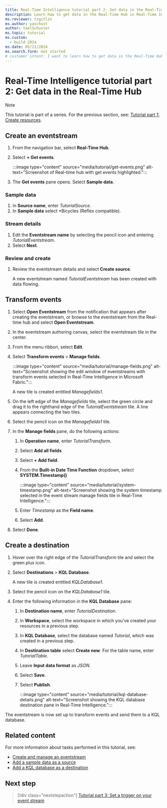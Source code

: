 ```yaml
---
title: Real-Time Intelligence tutorial part 2- Get data in the Real-Time Hub
description: Learn how to get data in the Real-Time Hub in Real-Time Intelligence.
ms.reviewer: tzgitlin
ms.author: yaschust
author: YaelSchuster
ms.topic: tutorial
ms.custom:
  - build-2024
ms.date: 05/21/2024
ms.search.form: Get started
# customer intent: I want to learn how to get data in the Real-Time Hub in Real-Time Intelligence.
---
```

# Real-Time Intelligence tutorial part 2: Get data in the Real-Time Hub

> [!NOTE]
> This tutorial is part of a series. For the previous section, see:  [Tutorial part 1: Create resources](tutorial-1-resources.md).

## Create an eventstream

1. From the navigation bar, select **Real-Time Hub**.
1. Select **+ Get events**.
    
    :::image type="content" source="media/tutorial/get-events.png" alt-text="Screenshot of Real-time hub with get events highlighted.":::

1. The **Get events** pane opens. Select **Sample data**. 

### Sample data

1. In **Source name**, enter *TutorialSource*.
1. In **Sample data** select *Bicycles (Reflex compatible).

### Stream details

1. Edit the **Eventstream name** by selecting the pencil icon and entering *TutorialEventstream*.
1. Select **Next**.

### Review and create

1. Review the eventstream details and select **Create source**.

   A new eventstream named *TutorialEventstream* has been created with data flowing.

## Transform events

1. Select **Open Eventstream** from the notification that appears after creating the eventstream, or browse to the eventstream from the Real-time hub and select **Open Eventstream**.
1. In the eventstream authoring canvas, select the eventstream tile in the center.
1. From the menu ribbon, select **Edit**.
1. Select **Transform events** > **Manage fields**.

    :::image type="content" source="media/tutorial/manage-fields.png" alt-text="Screenshot showing the edit window of eventstreams with transform events selected in Real-Time Intelligence in Microsoft Fabric.":::

     A new tile is created entitled *Managefields1*.

1. On the left edge of the *Managefields* tile, select the green circle and drag it to the righthand edge of the *TutorialEventstream* tile. A line appears connecting the two tiles.
1. Select the pencil icon on the *Managefields1* tile.
1. In the **Manage fields** pane, do the following actions:
    1. In **Operation name**, enter *TutorialTransform*. 
    1. Select **Add all fields**
    1. Select **+ Add field**.
    1. From the **Built-in Date Time Function** dropdown, select **SYSTEM.Timestamp()**
    
        :::image type="content" source="media/tutorial/system-timestamp.png" alt-text="Screenshot showing the system timestamp selected in the event stream manage fields tile in Real-Time Intelligence.":::
    1. Enter *Timestamp* as the **Field name**.
    1. Select **Add**.
  1. Select **Done**.

## Create a destination

1. Hover over the right edge of the *TutorialTransform* tile and select the green plus icon.
1. Select **Destinations** > **KQL Database**.

    A new tile is created entitled *KQLDatabase1*.

1. Select the pencil icon on the *KQLDatabase1* tile.
1. Enter the following information in the **KQL Database** pane:
    1. In **Destination name**, enter *TutorialDestination*.
    1. In **Workspace**, select the workspace in which you've created your resources in a previous step.
    1. In **KQL Database**, select the database named *Tutorial*, which was created in a previous step.
    1. In **Destination table** select **Create new**. For the table name, enter *TutorialTable*.
    1. Leave **Input data format** as *JSON*.
    1. Select **Save**.
    1. Select **Publish**.
    
        :::image type="content" source="media/tutorial/kql-database-details.png" alt-text="Screenshot showing the KQL database destination pane in Real-Time Intelligence.":::

The eventstream is now set up to transform events and send them to a KQL database.

## Related content

For more information about tasks performed in this tutorial, see:

* [Create and manage an eventstream](event-streams/create-manage-an-eventstream.md)
* [Add a sample data as a source](event-streams/add-source-sample-data.md#add-sample-data-as-a-source)
* [Add a KQL database as a destination](event-streams/add-destination-kql-database.md)

## Next step

> [!div class="nextstepaction"]
> [Tutorial part 3: Set a trigger on your event stream](tutorial-3-set-trigger.md)
